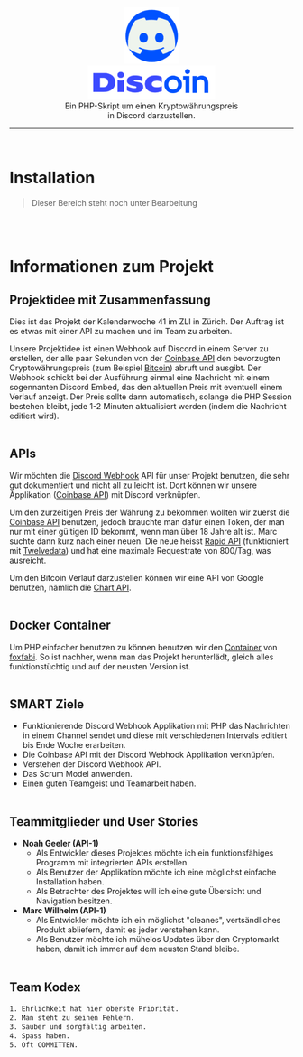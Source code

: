 <p align="center">
    <img src="media/logo.png" height="100px"></img><br>
    <img src="media/logo-font.png" height="60px"></img><br>
    Ein PHP-Skript um einen Kryptowährungspreis<br>
    in Discord darzustellen.
</p>

--------------------------
<br>

# Installation
> Dieser Bereich steht noch unter Bearbeitung

<br>
<br>

# Informationen zum Projekt
## Projektidee mit Zusammenfassung

Dies ist das Projekt der Kalenderwoche 41 im ZLI in Zürich. Der Auftrag ist es etwas mit einer API zu machen und im Team zu arbeiten.

Unsere Projektidee ist einen Webhook auf Discord in einem Server zu erstellen, der alle paar Sekunden von der [Coinbase API] den bevorzugten Cryptowährungspreis (zum Beispiel [Bitcoin]) abruft und ausgibt. Der Webhook schickt bei der Ausführung einmal eine Nachricht mit einem sogennanten Discord Embed, das den aktuellen Preis mit eventuell einem Verlauf anzeigt. Der Preis sollte dann automatisch, solange die PHP Session bestehen bleibt, jede 1-2 Minuten aktualisiert werden (indem die Nachricht editiert wird).<br/><br/>


## APIs

Wir möchten die [Discord Webhook] API für unser Projekt benutzen, die sehr gut dokumentiert und nicht all zu leicht ist. Dort können wir unsere Applikation ([Coinbase API]) mit Discord verknüpfen.

Um den zurzeitigen Preis der Währung zu bekommen wollten wir zuerst die [Coinbase API] benutzen, jedoch brauchte man dafür einen Token, der man nur mit einer gültigen ID bekommt, wenn man über 18 Jahre alt ist. Marc suchte dann kurz nach einer neuen. Die neue heisst [Rapid API] (funktioniert mit [Twelvedata]) und hat eine maximale Requestrate von 800/Tag, was ausreicht.

Um den Bitcoin Verlauf darzustellen können wir eine API von Google benutzen, nämlich die [Chart API].
<br/><br/>


## Docker Container

Um PHP einfacher benutzen zu können benutzen wir den [Container] von [foxfabi]. So ist nachher, wenn man das Projekt herunterlädt, gleich alles funktionstüchtig und auf der neusten Version ist.<br/><br/>

## SMART Ziele
- Funktionierende Discord Webhook Applikation mit PHP das Nachrichten in einem Channel sendet und diese mit verschiedenen Intervals editiert bis Ende Woche erarbeiten.
- Die Coinbase API mit der Discord Webhook Applikation verknüpfen.
- Verstehen der Discord Webhook API.
- Das Scrum Model anwenden.
- Einen guten Teamgeist und Teamarbeit haben.
<br/><br/>

## Teammitglieder und User Stories

- <strong>Noah Geeler (API-1)</strong>
    - Als Entwickler dieses Projektes möchte ich ein funktionsfähiges Programm mit integrierten APIs erstellen.
    - Als Benutzer der Applikation möchte ich eine möglichst einfache Installation haben.
    - Als Betrachter des Projektes will ich eine gute Übersicht und Navigation besitzen.
- <strong>Marc Willhelm (API-1)</strong>
    - Als Entwickler möchte ich ein möglichst "cleanes", vertsändliches Produkt abliefern, damit es jeder verstehen kann.
    - Als Benutzer möchte ich mühelos Updates über den Cryptomarkt haben, damit ich immer auf dem neusten Stand bleibe.
<br/><br/>

## Team Kodex
    1. Ehrlichkeit hat hier oberste Priorität.
    2. Man steht zu seinen Fehlern.
    3. Sauber und sorgfältig arbeiten.
    4. Spass haben.
    5. Oft COMMITTEN.

[Coinbase API]: https://developers.coinbase.com/
[Discord Webhook]: https://discord.com/developers/docs/resources/webhook
[Bitcoin]: https://www.google.com/search?q=bitcoin&rlz=1C1YTUH_enCH962CH963&oq=bitcoin+&aqs=chrome.0.69i59l4j0i131i433i512l2j69i61l2.2181j1j7&sourceid=chrome&ie=UTF-8
[foxfabi]: https://github.com/foxfabi
[Container]: https://github.com/foxfabi/phpDEV
[Rapid API]: https://rapidapi.com/twelvedata/api/twelve-data1/pricing
[Twelvedata]: https://twelvedata.com/
[Chart API]: https://developers-dot-devsite-v2-prod.appspot.com/chart

